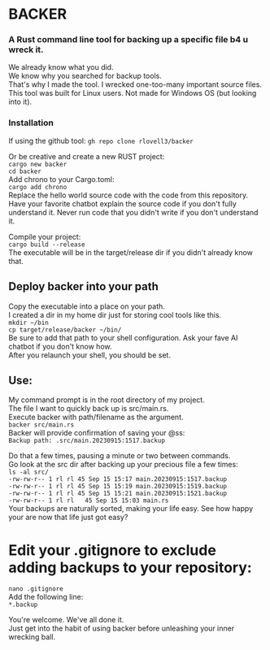 # BACKER
### A Rust command line tool for backing up a specific file b4 u wreck it.


We already know what you did.  
We know why you searched for backup tools.  
That's why I made the tool.  I wrecked one-too-many important source files.  
This tool was built for Linux users. Not made for Windows OS (but looking into it).  

### Installation
If using the github tool:  `gh repo clone rlovell3/backer`  


Or be creative and create a new RUST project:  
`cargo new backer`  
`cd backer`  
Add chrono to your Cargo.toml:  
`cargo add chrono`  
Replace the hello world source code with the code from this repository.  
Have your favorite chatbot explain the source code if you don't fully understand it.  Never run code that you didn't write if you don't understand it.  

Compile your project:  
`cargo build --release`  
The executable will be in the target/release dir if you didn't already know that.  

## Deploy backer into your path  
Copy the executable into a place on your path.  
I created a dir in my home dir just for storing cool tools like this.  
`mkdir ~/bin`  
`cp target/release/backer ~/bin/`  
Be sure to add that path to your shell configuration.  Ask your fave AI chatbot if you don't know how.  
After you relaunch your shell, you should be set.

## Use:
My command prompt is in the root directory of my project.  
The file I want to quickly back up is src/main.rs.  
Execute backer with path/filename as the argument.  
`backer src/main.rs`   
Backer will provide confirmation of saving your @ss:  
`Backup path: .src/main.20230915:1517.backup`   

Do that a few times, pausing a minute or two between commands.  
Go look at the src dir after backing up your precious file a few times:  
`ls -al src/`   
`-rw-rw-r-- 1 rl rl 45 Sep 15 15:17 main.20230915:1517.backup`  
`-rw-rw-r-- 1 rl rl 45 Sep 15 15:19 main.20230915:1519.backup`  
`-rw-rw-r-- 1 rl rl 45 Sep 15 15:21 main.20230915:1521.backup`  
`-rw-rw-r-- 1 rl rl   45 Sep 15 15:03 main.rs`  
Your backups are naturally sorted, making your life easy. 
See how happy your are now that life just got easy?   

# Edit your .gitignore to exclude adding backups to your repository:  
`nano .gitignore`  
Add the following line:  
`*.backup`  

You're welcome.  We've all done it.  
Just get into the habit of using backer before unleashing your inner wrecking ball.  




